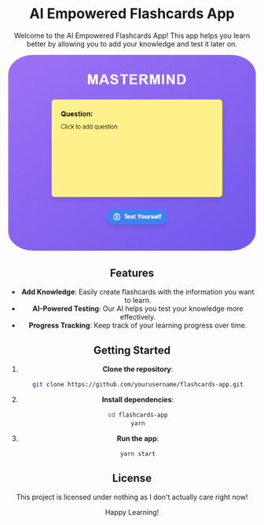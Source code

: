 <div align="center">

# AI Empowered Flashcards App

Welcome to the AI Empowered Flashcards App! This app helps you learn better by allowing you to add your knowledge and test it later on. 

<img src="./images/image.png" style="border-radius: 10%;">

## Features

- **Add Knowledge**: Easily create flashcards with the information you want to learn.
- **AI-Powered Testing**: Our AI helps you test your knowledge more effectively.
- **Progress Tracking**: Keep track of your learning progress over time.

## Getting Started

1. **Clone the repository**:
    ```sh
    git clone https://github.com/yourusername/flashcards-app.git
    ```
2. **Install dependencies**:
    ```sh
    cd flashcards-app
    yarn
    ```
3. **Run the app**:
    ```sh
    yarn start
    ```

## License

This project is licensed under nothing as I don't actually care right now!

Happy Learning!
